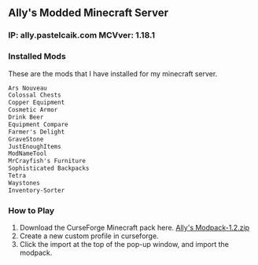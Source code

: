 ## Ally's Modded Minecraft Server

### IP: ally.pastelcaik.com MCVver: 1.18.1

### Installed Mods

These are the mods that I have installed for my minecraft server.

```markdown
Ars Nouveau
Colossal Chests
Copper Equipment
Cosmetic Armor
Drink Beer
Equipment Compare
Farmer's Delight
GraveStone
JustEnoughItems
ModNameTool
MrCrayfish's Furniture
Sophisticated Backpacks
Tetra
Waystones
Inventory-Sorter
```


### How to Play

1. Download the CurseForge Minecraft pack here. [Ally's Modpack-1.2.zip](https://github.com/sjaeledyr/ally.pastelcaik.com/files/7959520/Ally.s.Modpack-1.2.zip)
2. Create a new custom profile in curseforge.
3. Click the import at the top of the pop-up window, and import the modpack.
